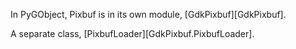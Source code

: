 In PyGObject, Pixbuf is in its own module, [GdkPixbuf][GdkPixbuf].

A separate class, [PixbufLoader][GdkPixbuf.PixbufLoader].
